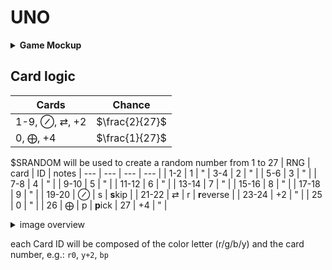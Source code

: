 # UNO
<details><summary><b>Game Mockup</b></summary>
<p>

```bash
              ┏━━━┓
Current Card: ┃ 7 ┃
              ┗━━━┛
events: ═════════════════════════════════════════════
...
> nickname1 forgot to call "uno"
> You drew 7 cards

# playing direction
⬇︎════════════════════════════════════════════════════
[nickname1] has 4  cards # UI needs to expand dynamically
[nickname2] has 12 cards # depending on the number of players

You have 7 card(s):    # these cards can have colored corners
┏━━━┓┏━━━┓┏━━━┓ ┏━━━┓ ┏━━━┓┏━━━┓┏━━━┓
┃ 3 ┃┃ 7 ┃┃ ⇄ ┃ ┃ ⊘ ┃ ┃+ 2┃┃+ 4┃┃ ⨁ ┃
┗━━━┛┗━━━┛┗━━━┛ ┗━━━┛ ┗━━━┛┗━━━┛┗━━━┛
  ^ # selection cursor
════════════════════════════════════════════════════
[e]: draw card, [w]: jump in, [q]: call uno
```
This requires smart linewrap to not break up the cards when they become plenty ➡︎ terminal dimensions must be set since detecting them is _pain_
</p>
</details>

<h2>Card logic</h2>

| Cards | Chance |
| --- | --- |
| 1-9, ⊘, ⇄, +2 | $\frac{2}{27}$ |
| 0, ⨁, +4  | $\frac{1}{27}$ |

$SRANDOM will be used to create a random number from 1 to 27
| RNG | card | ID | notes
| --- | --- | --- | --- |
| 1-2 | 1 | " 
| 3-4 | 2 | " |
| 5-6 | 3 | " |
| 7-8 | 4 | " |
| 9-10 | 5 | " |
| 11-12 | 6 | " |
| 13-14 | 7 | " |
| 15-16 | 8 | " |
| 17-18 | 9 | " |
| 19-20 | ⊘ | s | **s**kip |
| 21-22 | ⇄ | r | **r**everse |
| 23-24 | +2 | " | 
| 25 | 0 | " |
| 26 | ⨁ | p | **p**ick
| 27 | +4 | " |

<details><summary>image overview</summary>

![](https://upload.wikimedia.org/wikipedia/commons/thumb/9/95/UNO_cards_deck.svg/1920px-UNO_cards_deck.svg.png)

</details>


each Card ID will be composed of the color letter (r/g/b/y) and the card number, e.g.: `r0`, `y+2`, `bp`
